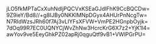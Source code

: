 jLO5fkMPTaCxXuhNdljPQCVxKSEaGJdIFhK9CcBQCDw=
9Z9ieY/Bd8//+g8IJBy0NKKlMNpDGyx4AHUrPnNcgTw=
N7RIdWzsJRh60f7Aj3vLIYFsXFVW+VmPE2HGnpbOyjk=
7dOq99R7EC0UQNYCjWvZhNw3HcrcKrG6X7z2+YjK1l4=
awYov9ve5EeyGhkPZ02apRj0qguQtf9vB1+VWlPGrPU=
